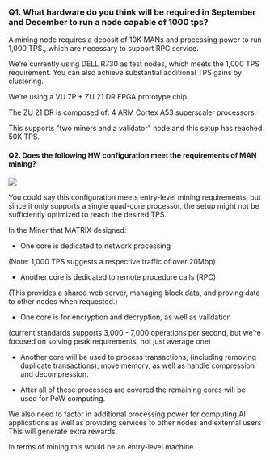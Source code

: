 ### Q1. What hardware do you think will be required in September and December to run a node capable of 1000 tps?

A mining node requires a deposit of 10K MANs and processing power to run 1,000 TPS., which are necessary to support RPC service.

We’re currently using DELL R730 as test nodes, which meets the 1,000 TPS requirement. You can also achieve substantial additional TPS gains by clustering.

We’re using a VU 7P + ZU 21 DR FPGA prototype chip. 

The ZU 21 DR is composed of: 4 ARM Cortex A53  superscaler processors. 

This supports "two miners and a validator" node and this setup has reached 50K TPS.




#### Q2. Does the following HW configuration meet the requirements of MAN mining?

![](https://i.imgur.com/vsOTjNn.png)

You could say this configuration meets entry-level mining requirements, but since it only supports a single quad-core processor, the setup might not be sufficiently optimized to reach the desired TPS. 

In the Miner that MATRIX designed:

- One core is dedicated to network processing 

(Note: 1,000 TPS suggests a respective traffic of over 20Mbp)

- Another core is dedicated to remote procedure calls (RPC)

(This provides a shared web server, managing block data, and proving data to other nodes when requested.) 

- One core is for encryption and decryption, as well as validation 

(current standards supports 3,000 - 7,000 operations per second, but we’re focused on solving peak requirements, not just average one)
 
- Another core will be used to process transactions, (including removing duplicate transactions), 
move memory, as well as handle compression and decompression.

- After all of these processes are covered
the remaining cores will be used for PoW computing. 

We also need to factor in additional processing power for 
computing AI applications as well as providing services to other nodes and external users
This will generate extra rewards.

In terms of mining this would be an entry-level machine.